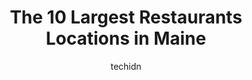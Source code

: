 ---
layout: ampstory
image: https://i0.wp.com/paketmu.com/wp-content/uploads/2023/06/cyndis-dockside-restaurant-0-in-maine-1686371848.jpeg?resize=640,853
author: techidn
featured: false
description: Explore the diverse Restaurant scene in Maine, home to an incredible selection of 10 establishments catering to every taste. Whether youre in search of iconic favorites or undiscovered trea
title: The 10 Largest Restaurants Locations in Maine
cover:
   title: The 10 Largest Restaurants Locations in Maine
   subtitle: RICKPATE
   background: https://paketmu.com/wp-content/uploads/2023/06/cyndis-dockside-restaurant-0-in-maine-1686371848.jpeg

pages: 
 - layout: thirds
   top: <h1>#1 DiMillos On the Water</h1>
   bottom: "<p>Highly Recommend! We didnt have a reservation, but they got us in right away. The service was great and the food was amazing! We had clam chowder, french onion soup, lob</p>"
   background: https://paketmu.com/wp-content/uploads/2023/06/cyndis-dockside-restaurant-1-in-maine-1686371849.jpeg
   backgroundblur: true
 - layout: thirds
   top: <h1>#2 Eventide Oyster Co.</h1>
   bottom: "<p>When we decided to make a stop in Portland during our most recent trip, Eventide was at the very top of my list for places to try. A few things to know before you go- the</p>"
   background: https://paketmu.com/wp-content/uploads/2023/06/cyndis-dockside-restaurant-2-in-maine-1686371850.jpeg
   cta:
      link: https://paketmu.com/the-10-largest-restaurants-locations-in-maine/
      text: The 10 Largest Restaurants Locations in Maine
 - layout: thirds
   top: <h1>#3 The Highroller Lobster Co.</h1>
   bottom: "<p>FoodIf you ever want to find a good lobster roll, look no further. My friend recommended this place and said it is better than eventide. I absolutely agreed. The high rol</p>"
   background: https://paketmu.com/wp-content/uploads/2023/06/cyndis-dockside-restaurant-3-in-maine-1686371851.jpeg
   cta:
      link: https://paketmu.com/the-10-largest-restaurants-locations-in-maine/
      text: The 10 Largest Restaurants Locations in Maine
 - layout: thirds
   top: <h1>#4 The Lobster Shack at Two Lights</h1>
   bottom: "<p>225 Two Lights Rd, Cape Elizabeth, ME 04107, United States</p>"
   background: https://images.unsplash.com/photo-1524169358666-79f22534bc6e?ixlib=rb-4.0.3&ixid=MnwxMjA3fDB8MHxwaG90by1wYWdlfHx8fGVufDB8fHx8&auto=format&fit=crop&w=640&h=853&q=80
   cta:
      link: https://paketmu.com/the-10-largest-restaurants-locations-in-maine/
      text: The 10 Largest Restaurants Locations in Maine
 - layout: thirds
   top: <h1>#5 Reds Eats</h1>
   bottom: "<p>41 Water St, Wiscasset, ME 04578, United States</p>"
   background: https://images.unsplash.com/photo-1567095761054-7a02e69e5c43?ixlib=rb-4.0.3&ixid=MnwxMjA3fDB8MHxwaG90by1wYWdlfHx8fGVufDB8fHx8&auto=format&fit=crop&w=640&h=853&q=80
   cta:
      link: https://paketmu.com/the-10-largest-restaurants-locations-in-maine/
      text: The 10 Largest Restaurants Locations in Maine
 - layout: thirds
   top: <h1>#6 The Porthole Restaurant & Pub</h1>
   bottom: "<p>20 Custom House Wharf, Portland, ME 04101, United States</p>"
   background: https://images.unsplash.com/photo-1534312527009-56c7016453e6?ixlib=rb-4.0.3&ixid=MnwxMjA3fDB8MHxwaG90by1wYWdlfHx8fGVufDB8fHx8&auto=format&fit=crop&w=640&h=853&q=80
   cta:
      link: https://paketmu.com/the-10-largest-restaurants-locations-in-maine/
      text: The 10 Largest Restaurants Locations in Maine
 - layout: thirds
   top: <h1>#7 Taste of Maine Restaurant</h1>
   bottom: "<p>161 Main St, Woolwich, ME 04579, United States</p>"
   background: https://images.unsplash.com/photo-1561679660-d00ee1e0dc8e?ixlib=rb-4.0.3&ixid=MnwxMjA3fDB8MHxwaG90by1wYWdlfHx8fGVufDB8fHx8&auto=format&fit=crop&w=640&h=853&q=80
   cta:
      link: https://paketmu.com/the-10-largest-restaurants-locations-in-maine/
      text: The 10 Largest Restaurants Locations in Maine
 - layout: thirds
   middle: Continue reading...
   background: https://images.unsplash.com/photo-1527067829737-402993088e6b?ixlib=rb-4.0.3&ixid=MnwxMjA3fDB8MHxwaG90by1wYWdlfHx8fGVufDB8fHx8&auto=format&fit=crop&w=640&h=853&q=80
   cta:
      link: https://paketmu.com/the-10-largest-restaurants-locations-in-maine/
      text: The 10 Largest Restaurants Locations in Maine
      
---